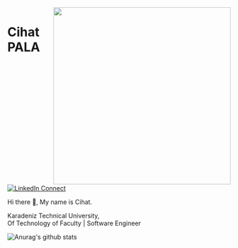 
<img width="400" align="right" src="https://cdn.wallpapersafari.com/21/12/1Uzqfx.gif">

# Cihat PALA

[![LinkedIn Connect](https://img.shields.io/badge/%20-Connect-black?color=14171A&labelColor=212121&logo=linkedin&logoColor=ffcc80)](https://www.linkedin.com/in/cihatpala/)

Hi there 👋, My name is Cihat.  <br>
 
Karadeniz Technical University, <br> Of Technology of Faculty | Software Engineer


![Anurag's github stats](https://github-readme-stats.vercel.app/api?username=cihatpala&show_icons=true&theme=merko)

